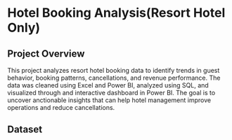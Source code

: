 # Hotel Booking Analysis(Resort Hotel Only)
## Project Overview
This project analyzes resort hotel booking data to identify trends in guest behavior, booking patterns, cancellations, and revenue performance. The data was cleaned using Excel and Power BI, analyzed using SQL, and visualized through and interactive dashboard in Power BI. The goal is to uncover anctionable insights that can help hotel management improve operations and reduce cancellations.
## Dataset
